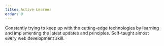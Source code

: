 ```yaml
---
title: Active Learner
order: 0
---
```

Constantly trying to keep up with the cutting-edge technologies by learning and implementing the latest updates and principles. Self-taught almost every web development skill.

